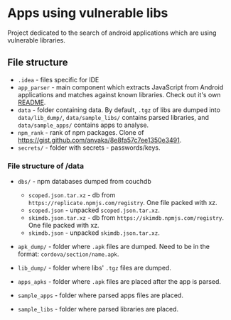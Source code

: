 # Apps using vulnerable libs

Project dedicated to the search of android applications which are using
vulnerable libraries.

## File structure

* `.idea` - files specific for IDE
* `app_parser` - main component which extracts JavaScript from Android
  applications and matches against known libraries. Check out it's own
  [README](./app_parser/README.md).
* `data` - folder containing data. By default, `.tgz` of libs are dumped
  into `data/lib_dump/`, `data/sample_libs/` contains parsed libraries,
  and `data/sample_apps/` contains apps to analyse.
* `npm_rank` - rank of npm packages. Clone of
  https://gist.github.com/anvaka/8e8fa57c7ee1350e3491.
* `secrets/` - folder with secrets - passwords/keys.

### File structure of /data

* `dbs/` - npm databases dumped from couchdb
  * `scoped.json.tar.xz` - db from `https://replicate.npmjs.com/registry`.
    One file packed with xz.
  * `scoped.json` - unpacked `scoped.json.tar.xz`.
  * `skimdb.json.tar.xz` - db from `https://skimdb.npmjs.com/registry`. One file packed with xz.
  * `skimdb.json` - unpacked `skimdb.json.tar.xz`.

* `apk_dump/` - folder where `.apk` files are dumped. Need to be in the format:
  `cordova/section/name.apk`.
* `lib_dump/` - folder where libs' `.tgz` files are dumped.

* `apps_apks` - folder where `.apk` files are placed after the app is parsed.
* `sample_apps` - folder where parsed apps files are placed.
* `sample_libs` - folder where parsed libraries are placed.
